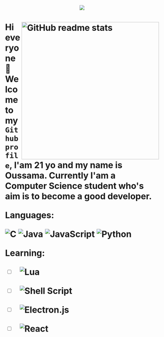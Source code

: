 
<h1 align="center"><img src="https://readme-typing-svg.herokuapp.com?font=Jetbrains+Mono&color=%231479BD&size=22&vCenter=true&width=555&height=54&lines=Welcome+to+my+Github+profile."></img><h1>

<img src="https://github-readme-stats.vercel.app/api?username=NinjaCoder90&theme=dark&show_icons=true" alt="GitHub readme stats" width=450px align="right"/>
 
Hi everyone 🌟 
Welcome to my ``Github profile``, I'am 21 yo and my name is Oussama.
Currently I'am a Computer Science student who's aim is to become a good developer.

**Languages:**  
 
![C](https://img.shields.io/badge/c-%2300599C.svg?style=for-the-badge&logo=c&logoColor=white)
![Java](https://img.shields.io/badge/java-%23ED8B00.svg?style=for-the-badge&logo=java&logoColor=white)
![JavaScript](https://img.shields.io/badge/javascript-%23323330.svg?style=for-the-badge&logo=javascript&logoColor=%23F7DF1E)
![Python](https://img.shields.io/badge/python-3670A0?style=for-the-badge&logo=python&logoColor=ffdd54)

**Learning:**

- [ ] ![Lua](https://img.shields.io/badge/lua-%232C2D72.svg?style=for-the-badge&logo=lua&logoColor=white)
- [ ] ![Shell Script](https://img.shields.io/badge/shell_script-%23121011.svg?style=for-the-badge&logo=gnu-bash&logoColor=white)
- [ ] ![Electron.js](https://img.shields.io/badge/Electron-191970?style=for-the-badge&logo=Electron&logoColor=white)
- [ ] ![React](https://img.shields.io/badge/react-%2320232a.svg?style=for-the-badge&logo=react&logoColor=%2361DAFB)
 
 
<!-- <code><img height="20" src="https://github.com/NinjaCoder90/NinjaCoder90/blob/21739277239243fafb46884bd5d551205bb9a159/images/js.png"></code>
<code><img height="20" src="https://github.com/NinjaCoder90/NinjaCoder90/blob/21739277239243fafb46884bd5d551205bb9a159/images/java.png"></code>
<code><img height="20" src="https://github.com/NinjaCoder90/NinjaCoder90/blob/21739277239243fafb46884bd5d551205bb9a159/images/python.png"></code> -->
